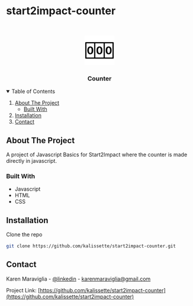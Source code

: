 # start2impact-counter


<br/>
<p align="center">
  <a href="https://github.com/kalissette/start2impact-counter">
    <img src="img/counter.png" alt="Logo" width="80" height="80">
  </a>

  <h3 align="center">Counter</h3>


<!-- TABLE OF CONTENTS -->
<details open="open">
  <summary>Table of Contents</summary>
  <ol>
    <li>
      <a href="#about-the-project">About The Project</a>
      <ul>
        <li><a href="#built-with">Built With</a></li>
      </ul>
    </li>
    <li><a href="#installation">Installation</a></li>
    <li><a href="#contact">Contact</a></li>
  </ol>
</details>


## About The Project

A project of Javascript Basics for Start2Impact where the counter is made directly in javascript. 

### Built With

* Javascript
* HTML
* CSS

## Installation

Clone the repo
   ```sh
   git clone https://github.com/kalissette/start2impact-counter.git
   ```

<!-- CONTACT -->
## Contact

Karen Maraviglia - [@linkedin](https://www.linkedin.com/in/karen-lissette-maraviglia-00590a116/) - karenmaraviglia@gmail.com

Project Link: [https://github.com/kalissette/start2impact-counter](https://github.com/kalissette/start2impact-counter)